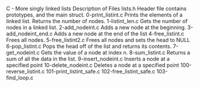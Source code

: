 C - More singly linked lists
Description of Files
lists.h Header file contains prototypes, and the main struct. 0-print_listint.c Prints the elements of a linked list. Returns the number of nodes. 1-listint_len.c Gets the number of nodes in a linked list. 2-add_nodeint.c Adds a new node at the beginning. 3-add_nodeint_end.c Adds a new node at the end of the list 4-free_listint.c Frees all nodes. 5-free_listint2.c Frees all nodes and sets the head to NULL 6-pop_listint.c Pops the head off of the list and returns its contents. 7-get_nodeint.c Gets the value of a node at index n. 8-sum_listint.c Returns a sum of all the data in the list. 9-insert_nodeint.c Inserts a node at a specified point 10-delete_nodeint.c Deletes a node at a specified point 100-reverse_listint.c 101-print_listint_safe.c 102-free_listint_safe.c 103-find_loop.c
